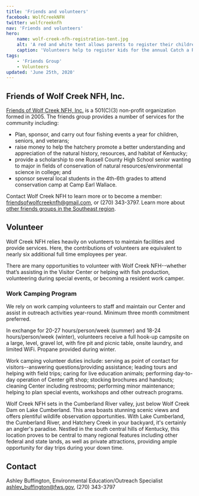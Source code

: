 ```yaml
---
title: 'Friends and volunteers'
facebook: WolfCreekNFH
twitter: wolfcreeknfh
nav: 'Friends and volunteers'
hero:
    name: wolf-creek-nfh-registration-tent.jpg
    alt: 'A red and white tent allows parents to register their children for an event'
    caption: 'Volunteers help to register kids for the annual Catch a Rainbow Kids Fishing Derby. Photo by Alex Hoover, USFWS.'
tags:
    - 'Friends Group'
    - Volunteers
updated: 'June 25th, 2020'
---
```


## Friends of Wolf Creek NFH, Inc.

[Friends of Wolf Creek NFH, Inc.](https://www.friendsofwolfcreeknfh.com/) is a 501(C)(3) non-profit organization formed in 2005. The friends group provides a number of services for the community including:

- Plan, sponsor, and carry out four fishing events a year for children, seniors, and veterans;
- raise money to help the hatchery promote a better understanding and appreciation of the natural history, resources, and habitat of Kentucky;
- provide a scholarship to one Russell County High School senior wanting to major in fields of conservation of natural resources/environmental science in college; and
- sponsor several local students in the 4th-6th grades to attend conservation camp at Camp Earl Wallace.

Contact Wolf Creek NFH to learn more or to become a member: [friendsofwolfcreeknfh@gmail.com](mailto:friendsofwolfcreeknfh@gmail.com), or (270) 343-3797. Learn more about [other friends groups in the Southeast region](/work-with-us/friends-groups/).

## Volunteer

Wolf Creek NFH relies heavily on volunteers to maintain facilities and provide services. Here, the contributions of volunteers are equivalent to nearly six additional full time employees per year.

There are many opportunities to volunteer with Wolf Creek NFH--whether that’s assisting in the Visitor Center or helping with fish production, volunteering during special events, or becoming a resident work camper.

### Work Camping Program

We rely on work camping volunteers to staff and maintain our Center and assist in outreach activities year-round. Minimum three month commitment preferred.

In exchange for 20-27 hours/person/week (summer) and 18-24 hours/person/week (winter), volunteers receive a full hook-up campsite on a large, level, gravel lot, with fire pit and picnic table, onsite laundry, and limited WiFi. Propane provided during winter.

Work camping volunteer duties include: serving as point of contact for visitors--answering questions/providing assistance; leading tours and helping with field trips; caring for live education animals; performing day-to-day operation of Center gift shop; stocking brochures and handouts; cleaning Center including restrooms; performing minor maintenance; helping to plan special events, workshops and other outreach programs.

Wolf Creek NFH sets in the Cumberland River valley, just below Wolf Creek Dam on Lake Cumberland. This area boasts stunning scenic views and offers plentiful wildlife observation opportunities. With Lake Cumberland, the Cumberland River, and Hatchery Creek in your backyard, it's certainly an angler's paradise. Nestled in the south central hills of Kentucky, this location proves to be central to many regional features including other federal and state lands, as well as private attractions, providing ample opportunity for day trips during your down time.

## Contact

Ashley Buffington, Environmental Education/Outreach Specialist  
[ashley_buffington@fws.gov](mailto:ashley_buffington@fws.gov), (270) 343-3797